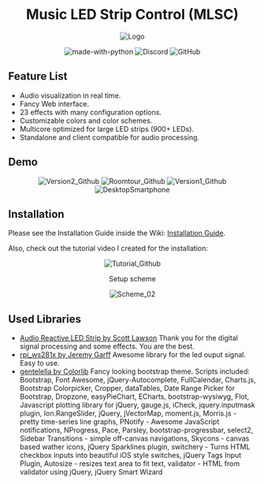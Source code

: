 <h1 align="center">
  Music LED Strip Control (MLSC)
</h1>

<p align="center">
    <img src="https://user-images.githubusercontent.com/7833146/105612807-9c287a80-5dbe-11eb-8c25-2212d975a605.png" alt="Logo" />
</p>

<p align="center">
  <a style="text-decoration:none" href="https://www.python.org/">
    <img src="https://img.shields.io/badge/Made%20with-Python-1f425f.svg" alt="made-with-python" />
  </a>
  <a style="text-decoration:none" href="https://discord.gg/jXd5Zxsu/">
    <img src="https://img.shields.io/discord/774182494277992478" alt="Discord" />
  </a>
  <a style="text-decoration:none" href="https://github.com/TobKra96/music_led_strip_control/blob/master/LICENSE">
    <img src="https://img.shields.io/github/license/TobKra96/music_led_strip_control" alt="GitHub" />
  </a>
</p>


## Feature List

- Audio visualization in real time.
- Fancy Web interface.
- 23 effects with many configuration options.
- Customizable colors and color schemes.
- Multicore optimized for large LED strips (900+ LEDs).
- Standalone and client compatible for audio processing.


## Demo

<p align="center">
  <a style="text-decoration:none" href="https://youtu.be/DankmP4riOo">
    <img src="https://user-images.githubusercontent.com/7833146/105639512-0e5d9580-5e79-11eb-93f2-2c13456863cd.jpg" alt="Version2_Github" />
  </a>
  <a style="text-decoration:none" href="https://youtu.be/eUSX9l89th0">
    <img src="https://user-images.githubusercontent.com/7833146/105635856-9639a480-5e65-11eb-8126-9e947638e0f2.jpg" alt="Roomtour_Github" />
  </a>
  <a style="text-decoration:none" href="https://youtu.be/jAL1DfeYQI8">
    <img src="https://user-images.githubusercontent.com/7833146/105635961-1bbd5480-5e66-11eb-8608-51aaa9505257.jpg" alt="Version1_Github" />
  </a>
  <a style="text-decoration:none" href="https://github.com/TobKra96/music_led_strip_control/blob/master/media/LEDStripTutorial_WiringDiagram.png">
    <img src="https://user-images.githubusercontent.com/7833146/105613963-22948a80-5dc6-11eb-8cd3-4430521993bf.png" alt="DesktopSmartphone" />
  </a>
</p>


## Installation
Please see the Installation Guide inside the Wiki: [Installation Guide](https://github.com/TobKra96/music_led_strip_control/wiki/Installation-Guide).

Also, check out the tutorial video I created for the installation:

<p align="center">
  <a style="text-decoration:none" href="https://youtu.be/ShpOVoOpqrQ">
    <img src="https://user-images.githubusercontent.com/7833146/106381265-d219c000-63b7-11eb-927d-43b96453d2d2.jpg" alt="Tutorial_Github" />
  </a>
</p>

<p align="center">
    Setup scheme
</p>
<p align="center">
  <a style="text-decoration:none" href="">
    <img src="https://user-images.githubusercontent.com/7833146/104821835-ee0d5580-583e-11eb-8ed7-fbfc4f15a1a1.png" alt="Scheme_02" />
  </a>
</p>


## Used Libraries
 - [Audio Reactive LED Strip by Scott Lawson](https://github.com/scottlawsonbc/audio-reactive-led-strip)
Thank you for the digital signal processing and some effects. You are the best.
- [rpi_ws281x by Jeremy Garff](https://github.com/jgarff/rpi_ws281x)
Awesome library for the led ouput signal. Easy to use.
- [gentelella by Colorlib](https://github.com/ColorlibHQ/gentelella)
Fancy looking bootstrap theme.
Scripts included: Bootstrap, Font Awesome, jQuery-Autocomplete, FullCalendar, Charts.js, Bootstrap Colorpicker, Cropper, dataTables, Date Range Picker for Bootstrap, Dropzone, easyPieChart, ECharts, bootstrap-wysiwyg, Flot, Javascript plotting library for jQuery, gauge.js, iCheck, jquery.inputmask plugin, Ion.RangeSlider, jQuery, jVectorMap, moment.js, Morris.js - pretty time-series line graphs, PNotify - Awesome JavaScript notifications, NProgress, Pace, Parsley, bootstrap-progressbar, select2, Sidebar Transitions - simple off-canvas navigations, Skycons - canvas based wather icons, jQuery Sparklines plugin, switchery - Turns HTML checkbox inputs into beautiful iOS style switches, jQuery Tags Input Plugin, Autosize - resizes text area to fit text, validator - HTML from validator using jQuery, jQuery Smart Wizard
